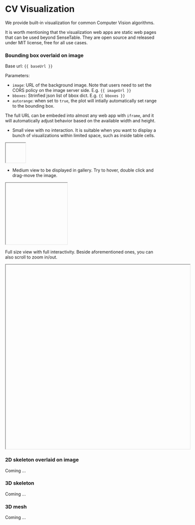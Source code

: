 # CV Visualization


We provide built-in visualization for common Computer Vision algorithms.

It is worth mentioning that the visualization web apps are static web pages that can be
used beyond SenseTable. They are open source and released under MIT license, free for all use cases.


<script setup>

const baseUrl = 'https://stcdn.smoosense.ai/viz-bbox.html'
const imageUrl = 'https://stcdn.smoosense.ai/000000130579.jpg'
const bboxes = '[{"bbox":[176,187,64,57],"label":"GT"},{"bbox":[162,183,107,68],"label":"pred"}]'
const name = 'baseball glove'
const urlFull = `${baseUrl}?image=${encodeURIComponent(imageUrl)}&bboxes=${encodeURIComponent(bboxes)}&name=${encodeURIComponent(name)}`
const urlAutoRange = `${urlFull}&autorange=true`
const urlNoAutoRange = `${urlFull}&autorange=false`
</script>




### Bounding box overlaid on image




Base url: `{{ baseUrl }}`

Parameters:
  - `image`: URL of the background image. Note that users need to set the CORS policy on the image server side. E.g. `{{ imageUrl }}`
  - `bboxes`: Strinfied json list of bbox dict. E.g. `{{ bboxes }}`
  - `autorange`: when set to `true`, the plot will intially automatically set range to the bounding box.

The <a :href="urlAutoRange" target="_blank">full URL</a> can be embeded into almost any web app with `iframe`, and it will automatically adjust behavior based on the available width and height.

- Small view with no interaction. It is suitable when you want to display a bunch of visualizations within limited space, such as inside table cells.
<iframe :src="urlAutoRange" width=64 height=64></iframe>

- Medium view to be displayed in gallery. Try to hover, double click and drag-move the image.
<iframe :src="urlAutoRange" width=200 height=200></iframe>

Full size view with full interactivity. Beside aforementioned ones, you can also scroll to zoom in/out.
<iframe :src="urlNoAutoRange" width=600 height=600></iframe>

### 2D skeleton overlaid on image
Coming ...

### 3D skeleton
Coming ...

### 3D mesh
Coming ...
